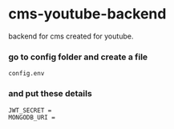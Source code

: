 # cms-youtube-backend
backend for cms created for youtube.

### go to config folder and create a file
```
config.env
```

### and put these details
```
JWT_SECRET =
MONGODB_URI =
```
